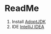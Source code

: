 # ReadMe

1. Install [AdoptJDK](https://adoptopenjdk.net/)
2. IDE [IntelliJ IDEA](https://www.jetbrains.com/idea/download/)